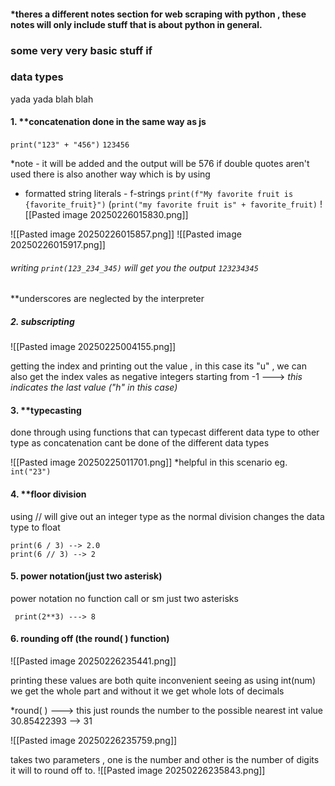 ####  *theres a different notes section for web scraping with python , these notes will only include stuff that is about python in general.
### some very very basic stuff if 

### data types
yada yada blah blah

#### 1. **concatenation done in the same way as js
`print("123" + "456")`
`123456`

*note - it will be added and the output will be 576 if double quotes aren't used
there is also another way which is by using 
* formatted string literals - f-strings
`print(f"My favorite fruit is {favorite_fruit}")`
(`print("my favorite fruit is" + favorite_fruit)`
![[Pasted image 20250226015830.png]]

![[Pasted image 20250226015857.png]]
![[Pasted image 20250226015917.png]]
###### writing `print(123_234_345)` will get you the output `123234345`
**underscores are neglected by the interpreter 
##### 2.  subscripting
![[Pasted image 20250225004155.png]]

getting the index and printing out the value , in this case its "u" , we can also get the index vales as negative integers starting from -1 ---> *this indicates the last value ("h" in this case)*
#### 3. **typecasting

done through using functions that can typecast different data type to other type
as concatenation cant be done of the different data types

![[Pasted image 20250225011701.png]]
*helpful in this scenario 
eg.
`int("23")`

#### 4. **floor division
using // will give out an integer type 
as the normal division changes the data type to float 

	print(6 / 3) --> 2.0
	print(6 // 3) --> 2

#### 5. **power notation(just two asterisk)**
power notation no function call or sm just two asterisks 

	 print(2**3) ---> 8

#### 6. **rounding off (the round( ) function)**
![[Pasted image 20250226235441.png]]

printing these values are both quite inconvenient
seeing as using int(num) we get the whole part and without it we get whole lots of decimals

*round( ) ---> this just rounds the number to the possible nearest int value 
30.85422393 --> 31

![[Pasted image 20250226235759.png]]

takes two parameters , one is the number and other is the number of digits it will to round off to.
![[Pasted image 20250226235843.png]]


